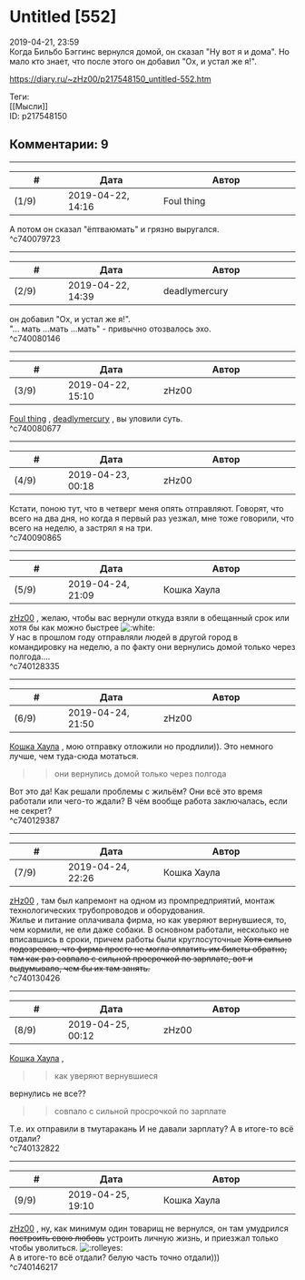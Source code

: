 Untitled [552]
==============

  
2019-04-21, 23:59  
 Когда Бильбо Бэггинс вернулся домой, он сказал "Ну вот я и дома". Но мало кто знает, что после этого он добавил "Ох, и устал же я!".   
  
<https://diary.ru/~zHz00/p217548150_untitled-552.htm>  
  
Теги:  
[[Мысли]]  
ID: p217548150  


Комментарии: 9
--------------

  


---



|         #         |              Дата              |                     Автор                     |           ID           |
| --- | --- | --- | --- |
| (1/9) | 2019-04-22, 14:16 | Foul thing | c740079723 |

  
 А потом он сказал "ёптваюмать" и грязно выругался.   
 ^c740079723

---



|         #         |              Дата              |                     Автор                     |           ID           |
| --- | --- | --- | --- |
| (2/9) | 2019-04-22, 14:39 | deadlymercury | c740080146 |

  
  он добавил "Ох, и устал же я!".    
 "... мать ...мать ...мать" - привычно отозвалось эхо.   
 ^c740080146

---



|         #         |              Дата              |                     Автор                     |           ID           |
| --- | --- | --- | --- |
| (3/9) | 2019-04-22, 15:10 | zHz00 | c740080677 |

  
  [Foul thing](http://foulthing.diary.ru "Temporary Internet Flies")  ,  [deadlymercury](http://crazysupp.diary.ru "Записки безумного саппорта")  , вы уловили суть.   
 ^c740080677

---



|         #         |              Дата              |                     Автор                     |           ID           |
| --- | --- | --- | --- |
| (4/9) | 2019-04-23, 00:18 | zHz00 | c740090865 |

  
 Кстати, поною тут, что в четверг меня опять отправляют. Говорят, что всего на два дня, но когда я первый раз уезжал, мне тоже говорили, что всего на неделю, а застрял я на три.   
 ^c740090865

---



|         #         |              Дата              |                     Автор                     |           ID           |
| --- | --- | --- | --- |
| (5/9) | 2019-04-24, 21:09 | Кошка Хаула | c740128335 |

  
  [zHz00](https://zHz00.diary.ru "Untitled")  , желаю, чтобы вас вернули откуда взяли в обещанный срок или хотя бы как можно быстрее ![:white:](http://static.diary.ru/picture/1201.gif)   
 У нас в прошлом году отправляли людей в другой город в командировку на неделю, а по факту они вернулись домой только через полгода....   
 ^c740128335

---



|         #         |              Дата              |                     Автор                     |           ID           |
| --- | --- | --- | --- |
| (6/9) | 2019-04-24, 21:50 | zHz00 | c740129387 |

  
  [Кошка Хаула](http://rianna88.diary.ru "Старое логово дракона")  , мою отправку отложили но продлили)). Это немного лучше, чем туда-сюда мотаться.   
   
 >>они вернулись домой только через полгода   
   
 Вот это да! Как решали проблемы с жильём? Они всё это время работали или чего-то ждали? В чём вообще работа заключалась, если не секрет?   
 ^c740129387

---



|         #         |              Дата              |                     Автор                     |           ID           |
| --- | --- | --- | --- |
| (7/9) | 2019-04-24, 22:26 | Кошка Хаула | c740130426 |

  
  [zHz00](https://zHz00.diary.ru "Untitled")  , там был капремонт на одном из промпредприятий, монтаж технологических трубопроводов и оборудования.   
 Жилье и питание оплачивала фирма, но как уверяют вернувшиеся, то, чем кормили, не ели даже собаки. В основном работали, несколько не вписавшись в сроки, причем работы были круглосуточные  ~~Хотя сильно подозреваю, что фирма просто не могла оплатить им билеты обратно, там как раз совпало с сильной просрочкой по зарплате, вот и выдумывало, чем бы их там занять.~~    
 ^c740130426

---



|         #         |              Дата              |                     Автор                     |           ID           |
| --- | --- | --- | --- |
| (8/9) | 2019-04-25, 00:12 | zHz00 | c740132822 |

  
  [Кошка Хаула](http://rianna88.diary.ru "Старое логово дракона")  ,   
 >>как уверяют вернувшиеся   
   
 вернулись не все??   
   
 >>совпало с сильной просрочкой по зарплате   
   
 Т.е. их отправили в тмутаракань И не давали зарплату? А в итоге-то всё отдали?   
 ^c740132822

---



|         #         |              Дата              |                     Автор                     |           ID           |
| --- | --- | --- | --- |
| (9/9) | 2019-04-25, 19:10 | Кошка Хаула | c740146217 |

  
  [zHz00](https://zHz00.diary.ru "Untitled")  , ну, как минимум один товарищ не вернулся, он там умудрился  ~~построить свою любовь~~  устроить личную жизнь, и приезжал только чтобы уволиться. ![:rolleyes:](http://static.diary.ru/picture/1483.gif)   
  А в итоге-то всё отдали?  белую часть точно отдали)))   
 ^c740146217